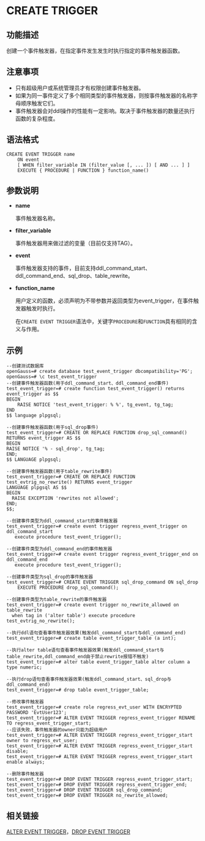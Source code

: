 # CREATE TRIGGER<a name="ZH-CN_TOPIC_0289900727"></a>

## 功能描述<a name="zh-cn_topic_0283137165_zh-cn_topic_0237122123_zh-cn_topic_0059778166_s08b0f056b5f14492970a9037c63fa70c"></a>

创建一个事件触发器，在指定事件发生发生时执行指定的事件触发器函数。

## 注意事项<a name="zh-cn_topic_0283137165_zh-cn_topic_0237122123_zh-cn_topic_0059778166_sd48f2980b9464b1abca65a4747930552"></a>

-   只有超级用户或系统管理员才有权限创建事件触发器。
-   如果为同一事件定义了多个相同类型的事件触发器，则按事件触发器的名称字母顺序触发它们。
-   事件触发器会对ddl操作的性能有一定影响。取决于事件触发器的数量还执行函数的复杂程度。

## 语法格式<a name="zh-cn_topic_0283137165_zh-cn_topic_0237122123_zh-cn_topic_0059778166_s93c6eaefe7c447408b7d42ff86e6035f"></a>

    CREATE EVENT TRIGGER name
        ON event
        [ WHEN filter_variable IN (filter_value [, ... ]) [ AND ... ] ]
        EXECUTE { PROCEDURE | FUNCTION } function_name()

## 参数说明<a name="zh-cn_topic_0283731165_zh-cn_topic_0237112223_zh-cn_topic_0059778166_s65dbaae3763942599852d585997c77dd"></a>

-   **name**

    事件触发器名称。

-   **filter\_variable**

    事件触发器用来做过滤的变量（目前仅支持TAG）。

-   **event**

    事件触发器支持的事件，目前支持ddl_command_start、ddl_command_end、sql_drop、table_rewrite。

-   **function\_name**

    用户定义的函数，必须声明为不带参数并返回类型为event_trigger，在事件触发器触发时执行。
    
    在`CREATE EVENT TRIGGER`语法中，关键字`PROCEDURE`和`FUNCTION`具有相同的含义与作用。

## 示例<a name="zh-cn_topic_0283137014_zh-cn_topic_0237122081_zh-cn_topic_0059777895_s7f55076bb56940b7920a431c0c344669"></a>
```
--创建测试数据库
openGauss=# create database test_event_trigger dbcompatibility='PG';
openGauss=# \c test_event_trigger
--创建事件触发器函数(用于ddl_command_start、ddl_command_end事件)
test_event_trigger=# create function test_event_trigger() returns event_trigger as $$
BEGIN
    RAISE NOTICE 'test_event_trigger: % %', tg_event, tg_tag;
END
$$ language plpgsql;

--创建事件触发器函数(用于sql_drop事件)
test_event_trigger=# CREATE OR REPLACE FUNCTION drop_sql_command()
RETURNS event_trigger AS $$
BEGIN
RAISE NOTICE '% - sql_drop', tg_tag;
END;
$$ LANGUAGE plpgsql;

--创建事件触发器函数(用于table_rewrite事件)
test_event_trigger=# CREATE OR REPLACE FUNCTION test_evtrig_no_rewrite() RETURNS event_trigger
LANGUAGE plpgsql AS $$
BEGIN
  RAISE EXCEPTION 'rewrites not allowed';
END;
$$;

--创建事件类型为ddl_command_start的事件触发器
test_event_trigger=# create event trigger regress_event_trigger on ddl_command_start
   execute procedure test_event_trigger();

--创建事件类型为ddl_command_end的事件触发器
test_event_trigger=# create event trigger regress_event_trigger_end on ddl_command_end
   execute procedure test_event_trigger();

--创建事件类型为sql_drop的事件触发器
test_event_trigger=# CREATE EVENT TRIGGER sql_drop_command ON sql_drop
    EXECUTE PROCEDURE drop_sql_command();

--创建事件类型为table_rewrite的事件触发器
test_event_trigger=# create event trigger no_rewrite_allowed on table_rewrite
  when tag in ('alter table') execute procedure test_evtrig_no_rewrite();

--执行ddl语句查看事件触发器效果(触发ddl_command_start与ddl_command_end)
test_event_trigger=# create table event_trigger_table (a int);

--执行alter table语句查看事件触发器效果(触发ddl_command_start与table_rewrite,ddl_command_end由于禁止rewrite报错不触发)
test_event_trigger=# alter table event_trigger_table alter column a type numeric;

--执行drop语句查看事件触发器效果(触发ddl_command_start、sql_drop与ddl_command_end)
test_event_trigger=# drop table event_trigger_table;

--修改事件触发器
test_event_trigger=# create role regress_evt_user WITH ENCRYPTED PASSWORD 'EvtUser123';
test_event_trigger=# ALTER EVENT TRIGGER regress_event_trigger RENAME TO regress_event_trigger_start;
--应该失败，事件触发器的owner只能为超级用户
test_event_trigger=# ALTER EVENT TRIGGER regress_event_trigger_start owner to regress_evt_user;
test_event_trigger=# ALTER EVENT TRIGGER regress_event_trigger_start disable;
test_event_trigger=# ALTER EVENT TRIGGER regress_event_trigger_start enable always;

--删除事件触发器
test_event_trigger=# DROP EVENT TRIGGER regress_event_trigger_start;
test_event_trigger=# DROP EVENT TRIGGER regress_event_trigger_end;
test_event_trigger=# DROP EVENT TRIGGER sql_drop_command;
test_event_trigger=# DROP EVENT TRIGGER no_rewrite_allowed;
```


## 相关链接<a name="zh-cn_topic_0283137014_zh-cn_topic_0237212081_zh-cn_topic_0059777895_see210f0a4a346d4c8e1c34bd85b3ec05"></a>

[ALTER EVENT TRIGGER](ALTER-EVENT-TRIGGER.md)，[DROP EVENT TRIGGER](DROP-EVENT-TRIGGER.md)

